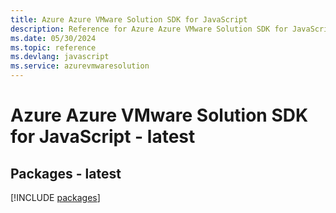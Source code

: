 ```yaml
---
title: Azure Azure VMware Solution SDK for JavaScript
description: Reference for Azure Azure VMware Solution SDK for JavaScript
ms.date: 05/30/2024
ms.topic: reference
ms.devlang: javascript
ms.service: azurevmwaresolution
---
```

# Azure Azure VMware Solution SDK for JavaScript - latest
## Packages - latest
[!INCLUDE [packages](azure-vmware-solution-index.md)]